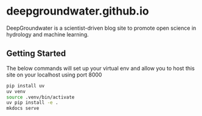 # deepgroundwater.github.io

DeepGroundwater is a scientist-driven blog site to promote open science in hydrology and machine learning. 

## Getting Started

The below commands will set up your virtual env and allow you to host this site on your localhost using port 8000
```sh
pip install uv
uv venv
source .venv/bin/activate
uv pip install -e .
mkdocs serve
```
